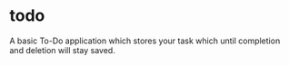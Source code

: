 # todo
 A basic To-Do application which stores your task which until completion and deletion will stay saved.
